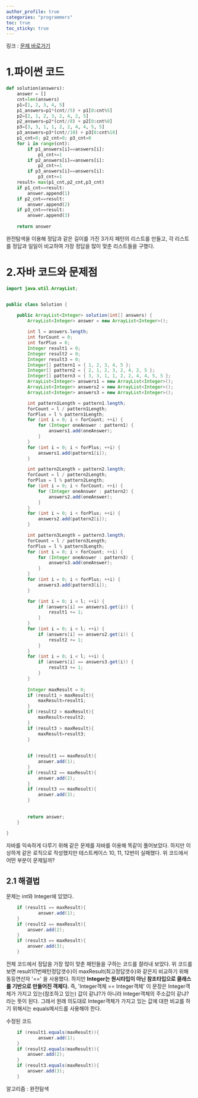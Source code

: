```yaml
---
author_profile: true
categories: "programmers"
toc: true
toc_sticky: true
---
```


링크 : [문제 바로가기](https://programmers.co.kr/learn/courses/30/lessons/42840)

# 1.파이썬 코드

```python
def solution(answers):
    answer = []
    cnt=len(answers)
    p1=[1, 2, 3, 4, 5]
    p1_answers=p1*(cnt//5) + p1[0:cnt%5]
    p2=[2, 1, 2, 3, 2, 4, 2, 5]
    p2_answers=p2*(cnt//8) + p2[0:cnt%8]
    p3=[3, 3, 1, 1, 2, 2, 4, 4, 5, 5]
    p3_answers=p3*(cnt//10) + p3[0:cnt%10]
    p1_cnt=0; p2_cnt=0; p3_cnt=0
    for i in range(cnt):
        if p1_answers[i]==answers[i]:
            p1_cnt+=1
        if p2_answers[i]==answers[i]:
            p2_cnt+=1
        if p3_answers[i]==answers[i]:
            p3_cnt+=1
    result= max(p1_cnt,p2_cnt,p3_cnt)
    if p1_cnt==result:
        answer.append(1)
    if p2_cnt==result:
        answer.append(2)
    if p3_cnt==result:
        answer.append(3)
        
    return answer
```

완전탐색을 이용해 정답과 같은 길이를 가진 3가지 패턴의 리스트를 만들고,  각 리스트를 정답과 일일이 비교하여 가장 정답을 많이 맞춘 리스트들을 구했다.


# 2.자바 코드와 문제점

```java
import java.util.ArrayList;


public class Solution {

	public ArrayList<Integer> solution(int[] answers) {
		ArrayList<Integer> answer = new ArrayList<Integer>();
        
		int l = answers.length;
		int forCount = 0;
		int forPlus = 0;
		Integer result1 = 0;
		Integer result2 = 0;
		Integer result3 = 0;
		Integer[] pattern1 = { 1, 2, 3, 4, 5 };
		Integer[] pattern2 = { 2, 1, 2, 3, 2, 4, 2, 5 };
		Integer[] pattern3 = { 3, 3, 1, 1, 2, 2, 4, 4, 5, 5 };
		ArrayList<Integer> answers1 = new ArrayList<Integer>();
		ArrayList<Integer> answers2 = new ArrayList<Integer>();
		ArrayList<Integer> answers3 = new ArrayList<Integer>();

		int pattern1Length = pattern1.length;
		forCount = l / pattern1Length;
		forPlus = l % pattern1Length;
		for (int i = 0; i < forCount; ++i) {
			for (Integer oneAnswer : pattern1) {
				answers1.add(oneAnswer);
			}
		}
		for (int i = 0; i < forPlus; ++i) {
			answers1.add(pattern1[i]);
		}

		int pattern2Length = pattern2.length;
		forCount = l / pattern2Length;
		forPlus = l % pattern2Length;
		for (int i = 0; i < forCount; ++i) {
			for (Integer oneAnswer : pattern2) {
				answers2.add(oneAnswer);
			}
		}
		for (int i = 0; i < forPlus; ++i) {
			answers2.add(pattern2[i]);
		}

		int pattern3Length = pattern3.length;
		forCount = l / pattern3Length;
		forPlus = l % pattern3Length;
		for (int i = 0; i < forCount; ++i) {
			for (Integer oneAnswer : pattern3) {
				answers3.add(oneAnswer);
			}
		}
		for (int i = 0; i < forPlus; ++i) {
			answers3.add(pattern3[i]);
		}

		for (int i = 0; i < l; ++i) {
			if (answers[i] == answers1.get(i)) {
				result1 += 1;
			}
		}
		for (int i = 0; i < l; ++i) {
			if (answers[i] == answers2.get(i)) {
				result2 += 1;
			}
		}
		for (int i = 0; i < l; ++i) {
			if (answers[i] == answers3.get(i)) {
				result3 += 1;
			}
		}
		
		Integer maxResult = 0;
		if (result1 > maxResult){
			maxResult=result1;
		}
		if (result2 > maxResult){
			maxResult=result2;
		}
		if (result3 > maxResult){
			maxResult=result3;
		}
		
		
        if (result1 == maxResult){
            answer.add(1);
        }
        if (result2 == maxResult){
            answer.add(2);
        }
        if (result3 == maxResult){
            answer.add(3);
        }
		
		
		return answer;
	}
    
}
```

자바를 익숙하게 다루기 위해 같은 문제를 자바를 이용해 똑같이 풀어보았다. 하지만 이상하게 같은 로직으로 작성했지만 테스트케이스 10, 11, 12번이 실패했다. 위 코드에서 어떤 부분이 문제일까?

## 2.1 해결법
문제는 int와 Integer에 있었다.            

```java
    if (result1 == maxResult){
            answer.add(1);
    }
    if (result2 == maxResult){
        answer.add(2);
    }
    if (result3 == maxResult){
        answer.add(3);
    }
```    

전체 코드에서 정답을 가장 많이 맞춘 패턴들을 구하는 코드를 잘라내 보았다. 위 코드를 보면 result1(1번패턴정답갯수)이 maxResult(최고정답갯수)와 같은지 비교하기 위해 동등연산자 '==' 을 사용했다. 하지만 **Integer는 원시타입이 아닌 참조타입으로 클래스를 기반으로 만들어진 객체다.** 즉, 'Integer객체 == Integer객체' 이 문장은 Integer객체가 가지고 있는(참조하고 있는) 값이 같냐?가 아니라 Integer객체의 주소값이 같냐?라는 뜻이 된다. 그래서 원래 의도대로 Integer객체가 가지고 있는 값에 대한 비교를 하기 위해서는 equals메서드를 사용해야 한다.           

수정된 코드      

```java
    if (result1.equals(maxResult)){
            answer.add(1);
    }
    if (result2.equals(maxResult)){
        answer.add(2);
    }
    if (result3.equals(maxResult)){
        answer.add(3);
    }
```

알고리즘 : 완전탐색